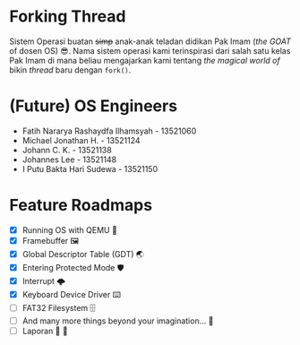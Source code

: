 # Forking Thread

Sistem Operasi buatan ~~simp~~ anak-anak teladan didikan Pak Imam (_the GOAT_ of dosen OS) 😎. Nama sistem operasi kami terinspirasi dari salah satu kelas Pak Imam di mana beliau mengajarkan kami tentang _the magical world of_ bikin _thread_ baru dengan `fork()`.

# (Future) OS Engineers

- Fatih Nararya Rashaydfa Ilhamsyah - 13521060
- Michael Jonathan H. - 13521124
- Johann C. K. - 13521138
- Johannes Lee - 13521148
- I Putu Bakta Hari Sudewa - 13521150

# Feature Roadmaps

- [x] Running OS with QEMU 🏃
- [x] Framebuffer 🖼️
- [x] Global Descriptor Table (GDT) 🌏
- [x] Entering Protected Mode 🛡️
- [x] Interrupt :cloud_with_lightning:
- [x] Keyboard Device Driver ⌨️
- [ ] FAT32 Filesystem 🗄️
- [ ] And many more things beyond your imagination... 🌈
- [ ] Laporan 🤢 🤮

